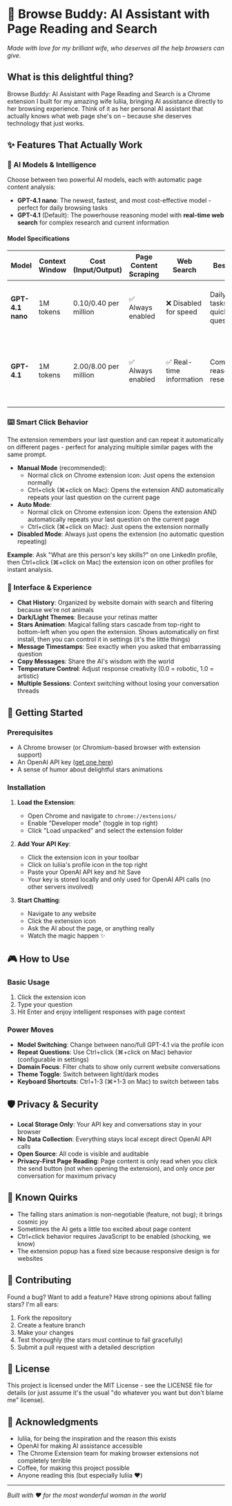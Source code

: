 # 🤖 Browse Buddy: AI Assistant with Page Reading and Search

*Made with love for my brilliant wife, who deserves all the help browsers can give.*

## What is this delightful thing?

Browse Buddy: AI Assistant with Page Reading and Search is a Chrome extension I built for my amazing wife Iuliia, bringing AI assistance directly to her browsing experience. Think of it as her personal AI assistant that actually knows what web page she's on – because she deserves technology that just works.

## ✨ Features That Actually Work

### 🤖 AI Models & Intelligence
Choose between two powerful AI models, each with automatic page content analysis:
- **GPT-4.1 nano**: The newest, fastest, and most cost-effective model - perfect for daily browsing tasks
- **GPT-4.1** (Default): The powerhouse reasoning model with **real-time web search** for complex research and current information

#### Model Specifications
| Model | Context Window | Cost (Input/Output) | Page Content Scraping | Web Search | Best For | Key Benchmarks |
|-------|----------------|-------------------|---------------------|------------|----------|----------------|
| **GPT-4.1 nano** | 1M tokens | $0.10/$0.40 per million | ✅ Always enabled | ❌ Disabled for speed | Daily tasks, quick questions | 80.1% MMLU, 50.3% GPQA, 74.5% IFEval |
| **GPT-4.1** | 1M tokens | $2.00/$8.00 per million | ✅ Always enabled | ✅ Real-time information | Complex reasoning, research | 90.2% MMLU, 66.3% GPQA, 87.4% IFEval, 54.6% SWE-Bench |

### ⌨️ Smart Click Behavior
The extension remembers your last question and can repeat it automatically on different pages - perfect for analyzing multiple similar pages with the same prompt.

- **Manual Mode** (recommended): 
  - Normal click on Chrome extension icon: Just opens the extension normally
  - Ctrl+click (⌘+click on Mac): Opens the extension AND automatically repeats your last question on the current page
- **Auto Mode**: 
  - Normal click on Chrome extension icon: Opens the extension AND automatically repeats your last question on the current page
  - Ctrl+click (⌘+click on Mac): Just opens the extension normally
- **Disabled Mode**: Always just opens the extension (no automatic question repeating)

**Example**: Ask "What are this person's key skills?" on one LinkedIn profile, then Ctrl+click (⌘+click on Mac) the extension icon on other profiles for instant analysis.

### 📱 Interface & Experience
- **Chat History**: Organized by website domain with search and filtering because we're not animals
- **Dark/Light Themes**: Because your retinas matter
- **Stars Animation**: Magical falling stars cascade from top-right to bottom-left when you open the extension. Shows automatically on first install, then you can control it in settings (it's the little things)
- **Message Timestamps**: See exactly when you asked that embarrassing question
- **Copy Messages**: Share the AI's wisdom with the world
- **Temperature Control**: Adjust response creativity (0.0 = robotic, 1.0 = artistic)
- **Multiple Sessions**: Context switching without losing your conversation threads

## 🚀 Getting Started

### Prerequisites
- A Chrome browser (or Chromium-based browser with extension support)
- An OpenAI API key ([get one here](https://platform.openai.com/api-keys))
- A sense of humor about delightful stars animations

### Installation
1. **Load the Extension**: 
   - Open Chrome and navigate to `chrome://extensions/`
   - Enable "Developer mode" (toggle in top right)
   - Click "Load unpacked" and select the extension folder
   
2. **Add Your API Key**:
   - Click the extension icon in your toolbar
   - Click on Iuliia's profile icon in the top right
   - Paste your OpenAI API key and hit Save
   - Your key is stored locally and only used for OpenAI API calls (no other servers involved)

3. **Start Chatting**:
   - Navigate to any website
   - Click the extension icon
   - Ask the AI about the page, or anything really
   - Watch the magic happen ✨

## 🎮 How to Use

### Basic Usage
1. Click the extension icon
2. Type your question
3. Hit Enter and enjoy intelligent responses with page context

### Power Moves
- **Model Switching**: Change between nano/full GPT-4.1 via the profile icon
- **Repeat Questions**: Use Ctrl+click (⌘+click on Mac) behavior (configurable in settings)
- **Domain Focus**: Filter chats to show only current website conversations
- **Theme Toggle**: Switch between light/dark modes
- **Keyboard Shortcuts**: Ctrl+1-3 (⌘+1-3 on Mac) to switch between tabs

## 🛡️ Privacy & Security

- **Local Storage Only**: Your API key and conversations stay in your browser
- **No Data Collection**: Everything stays local except direct OpenAI API calls
- **Open Source**: All code is visible and auditable
- **Privacy-First Page Reading**: Page content is only read when you click the send button (not when opening the extension), and only once per conversation for maximum privacy

## 🐛 Known Quirks

- The falling stars animation is non-negotiable (feature, not bug); it brings cosmic joy
- Sometimes the AI gets a little too excited about page content
- Ctrl+click behavior requires JavaScript to be enabled (shocking, we know)
- The extension popup has a fixed size because responsive design is for websites

## 🤝 Contributing

Found a bug? Want to add a feature? Have strong opinions about falling stars? I'm all ears:

1. Fork the repository
2. Create a feature branch
3. Make your changes
4. Test thoroughly (the stars must continue to fall gracefully)
5. Submit a pull request with a detailed description

## 📄 License

This project is licensed under the MIT License - see the LICENSE file for details (or just assume it's the usual "do whatever you want but don't blame me" license).

## 🙏 Acknowledgments

- Iuliia, for being the inspiration and the reason this exists
- OpenAI for making AI assistance accessible
- The Chrome Extension team for making browser extensions not completely terrible
- Coffee, for making this project possible
- Anyone reading this (but especially Iuliia ❤️)

---

*Built with ❤️ for the most wonderful woman in the world* 
